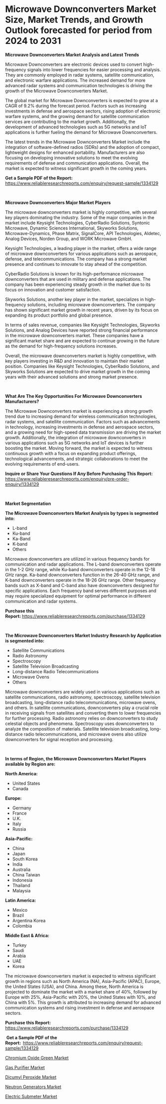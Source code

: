 <p><h1>Microwave Downconverters Market Size, Market Trends, and Growth Outlook forecasted for period from 2024 to 2031</h1></p><p><strong>Microwave Downconverters Market Analysis and Latest Trends</strong></p>
<p><p>Microwave Downconverters are electronic devices used to convert high-frequency signals into lower frequencies for easier processing and analysis. They are commonly employed in radar systems, satellite communication, and electronic warfare applications. The increased demand for more advanced radar systems and communication technologies is driving the growth of the Microwave Downconverters Market.</p><p>The global market for Microwave Downconverters is expected to grow at a CAGR of 9.2% during the forecast period. Factors such as increasing investments in defense and aerospace sectors, rising adoption of electronic warfare systems, and the growing demand for satellite communication services are contributing to the market growth. Additionally, the development of advanced technologies such as 5G networks and IoT applications is further fueling the demand for Microwave Downconverters.</p><p>The latest trends in the Microwave Downconverters Market include the integration of software-defined radios (SDRs) and the adoption of compact, lightweight designs for enhanced portability. Manufacturers are also focusing on developing innovative solutions to meet the evolving requirements of defense and communication applications. Overall, the market is expected to witness significant growth in the coming years.</p></p>
<p><strong>Get a Sample PDF of the Report:&nbsp;</strong> <a href="https://www.reliableresearchreports.com/enquiry/request-sample/1334129">https://www.reliableresearchreports.com/enquiry/request-sample/1334129</a></p>
<p>&nbsp;</p>
<p><strong>Microwave Downconverters Major Market Players</strong></p>
<p><p>The microwave downconverters market is highly competitive, with several key players dominating the industry. Some of the major companies in the market include Keysight Technologies, CyberRadio Solutions, Syntonic Microwave, Dynamic Sciences International, Skyworks Solutions, Microwave-Dynamics, Phase Matrix, SignalCore, API Technologies, Aldetec, Analog Devices, Norden Group, and WORK Microwave GmbH.</p><p>Keysight Technologies, a leading player in the market, offers a wide range of microwave downconverters for various applications such as aerospace, defense, and telecommunications. The company has a strong market presence and continues to innovate to stay ahead of the competition.</p><p>CyberRadio Solutions is known for its high-performance microwave downconverters that are used in military and defense applications. The company has been experiencing steady growth in the market due to its focus on innovation and customer satisfaction.</p><p>Skyworks Solutions, another key player in the market, specializes in high-frequency solutions, including microwave downconverters. The company has shown significant market growth in recent years, driven by its focus on expanding its product portfolio and global presence.</p><p>In terms of sales revenue, companies like Keysight Technologies, Skyworks Solutions, and Analog Devices have reported strong financial performance in the microwave downconverters market. These companies have a significant market share and are expected to continue growing in the future as the demand for high-frequency solutions increases.</p><p>Overall, the microwave downconverters market is highly competitive, with key players investing in R&D and innovation to maintain their market position. Companies like Keysight Technologies, CyberRadio Solutions, and Skyworks Solutions are expected to drive market growth in the coming years with their advanced solutions and strong market presence.</p></p>
<p>&nbsp;</p>
<p><strong>What Are The Key Opportunities For Microwave Downconverters Manufacturers?</strong></p>
<p><p>The Microwave Downconverters market is experiencing a strong growth trend due to increasing demand for wireless communication technologies, radar systems, and satellite communication. Factors such as advancements in technology, increasing investments in defense and aerospace sectors, and a growing need for high-speed data transmission are driving the market growth. Additionally, the integration of microwave downconverters in various applications such as 5G networks and IoT devices is further boosting the market. Moving forward, the market is expected to witness continuous growth with a focus on expanding product offerings, technological advancements, and strategic collaborations to meet the evolving requirements of end-users.</p></p>
<p><strong>Inquire or Share Your Questions If Any Before Purchasing This Report:</strong> <a href="https://www.reliableresearchreports.com/enquiry/pre-order-enquiry/1334129">https://www.reliableresearchreports.com/enquiry/pre-order-enquiry/1334129</a></p>
<p>&nbsp;</p>
<p><strong>Market Segmentation</strong></p>
<p><strong>The Microwave Downconverters Market Analysis by types is segmented into:</strong></p>
<p><ul><li>L-band</li><li>Ku-band</li><li>Ka-Band</li><li>K-band</li><li>Others</li></ul></p>
<p><p>Microwave downconverters are utilized in various frequency bands for communication and radar applications. The L-band downconverters operate in the 1-2 GHz range, while Ku-band downconverters operate in the 12-18 GHz range. Ka-band downconverters function in the 26-40 GHz range, and K-band downconverters operate in the 18-26 GHz range. Other frequency bands such as X-band and C-band also have downconverters designed for specific applications. Each frequency band serves different purposes and may require specialized equipment for optimal performance in different communication and radar systems.</p></p>
<p><strong>Purchase this Report:&nbsp;</strong><a href="https://www.reliableresearchreports.com/purchase/1334129">https://www.reliableresearchreports.com/purchase/1334129</a></p>
<p>&nbsp;</p>
<p><strong>The Microwave Downconverters Market Industry Research by Application is segmented into:</strong></p>
<p><ul><li>Satellite Communications</li><li>Radio Astronomy</li><li>Spectroscopy</li><li>Satellite Television Broadcasting</li><li>Long-distance Radio Telecommunications</li><li>Microwave Ovens</li><li>Others</li></ul></p>
<p><p>Microwave downconverters are widely used in various applications such as satellite communications, radio astronomy, spectroscopy, satellite television broadcasting, long-distance radio telecommunications, microwave ovens, and others. In satellite communications, downconverters play a crucial role in receiving signals from satellites and converting them to lower frequencies for further processing. Radio astronomy relies on downconverters to study celestial objects and phenomena. Spectroscopy uses downconverters to analyze the composition of materials. Satellite television broadcasting, long-distance radio telecommunications, and microwave ovens also utilize downconverters for signal reception and processing.</p></p>
<p>&nbsp;</p>
<p><strong>In terms of Region, the Microwave Downconverters Market Players available by Region are:</strong></p>
<p>
    <p> <strong> North America: </strong>
        <ul>
            <li>United States</li>
            <li>Canada</li>
        </ul>
        </p> 
    <p> <strong> Europe: </strong>
        <ul>
            <li>Germany</li>
            <li>France</li>
            <li>U.K.</li>
            <li>Italy</li>
            <li>Russia</li>
        </ul>
        </p> 
    <p> <strong> Asia-Pacific: </strong>
        <ul>
            <li>China</li>
            <li>Japan</li>
            <li>South Korea</li>
            <li>India</li>
            <li>Australia</li>
            <li>China Taiwan</li>
            <li>Indonesia</li>
            <li>Thailand</li>
            <li>Malaysia</li>
        </ul>
        </p> 
    <p> <strong> Latin America: </strong>
        <ul>
            <li>Mexico</li>
            <li>Brazil</li>
            <li>Argentina Korea</li>
            <li>Colombia</li>
        </ul>
        </p> 
    <p> <strong> Middle East & Africa: </strong>
        <ul>
            <li>Turkey</li>
            <li>Saudi</li>
            <li>Arabia</li>
            <li>UAE</li>
            <li>Korea</li>
        </ul>
    </p>
    </p>
<p><p>The microwave downconverters market is expected to witness significant growth in regions such as North America (NA), Asia-Pacific (APAC), Europe, the United States (USA), and China. Among these, North America is projected to dominate the market with a market share of 40%, followed by Europe with 25%, Asia-Pacific with 20%, the United States with 10%, and China with 5%. This growth is attributed to increasing demand for advanced communication systems and rising investment in defense and aerospace sectors.</p></p>
<p><strong>Purchase this Report: </strong><a href="https://www.reliableresearchreports.com/purchase/1334129">https://www.reliableresearchreports.com/purchase/1334129</a></p>
<p>&nbsp;<strong>Get a Sample PDF of the Report:&nbsp;&nbsp;</strong><a href="https://www.reliableresearchreports.com/enquiry/request-sample/1334129">https://www.reliableresearchreports.com/enquiry/request-sample/1334129</a></p>
<p><strong></strong></p>
<p><p><a href="https://medium.com/@sainreportprime/chromium-oxide-green-market-size-and-market-trends-complete-industry-overview-2024-to-2031-a561fa53f757">Chromium Oxide Green Market</a></p><p><a href="https://medium.com/@sainreportprime/gas-purifier-market-the-key-to-successful-business-strategy-forecast-till-2031-e58104870822">Gas Purifier Market</a></p><p><a href="https://medium.com/@ericsanford98567/dicumyl-peroxide-market-furnishes-information-on-market-share-market-trends-and-market-growth-143e2447dcbb">Dicumyl Peroxide Market</a></p><p><a href="https://medium.com/@sainreportprime/neutron-generators-market-size-and-market-trends-complete-industry-overview-2024-to-2031-e9ac1602e519">Neutron Generators Market</a></p><p><a href="https://medium.com/@sainreportprime/electric-submeter-market-size-cagr-trends-2024-2030-73d7d4788e70">Electric Submeter Market</a></p></p>